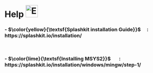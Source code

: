 <br>
<br>
<br>

# Help <img src="https://raw.githubusercontent.com/Tarikul-Islam-Anik/Telegram-Animated-Emojis/main/Symbols/Exclamation%20Mark.webp" alt="Exclamation Mark" width="40" height="40" />


<h3 align="left"> - $\color{yellow}{\textsf{Splashkit installation Guide}}$ &nbsp &nbsp : &nbsp https://splashkit.io/installation/ </h3>  <br>


<h3 align="left"> - $\color{lime}{\textsf{Installing MSYS2}}$  &nbsp &nbsp &nbsp : &nbsp  https://splashkit.io/installation/windows/mingw/step-1/</h3> <br>

